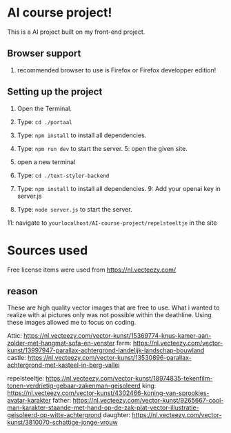 # AI course project!
This is a AI project built on my front-end project.

## Browser support
1. recommended browser to use is Firefox or Firefox developper edition!

## Setting up the project

1. Open the Terminal.
2. Type: `cd ./portaal`
3. Type: `npm install` to install all dependencies.
4. Type: `npm run dev` to start the server.
5: open the given site.

6. open a new terminal
7. Type: `cd ./text-styler-backend`
8. Type: `npm install` to install all dependencies.
9: Add your openai key in server.js
10. Type: `node server.js` to start the server.

11: navigate to `yourlocalhost/AI-course-project/repelsteeltje` in the site

# Sources used

Free license items were used from https://nl.vecteezy.com/ 

## reason
These are high quality vector images that are free to use. 
What i wanted to realize with ai pictures only was not possible within the deathline.
Using these images allowed me to focus on coding.

Attic: https://nl.vecteezy.com/vector-kunst/15369774-knus-kamer-aan-zolder-met-hangmat-sofa-en-venster
farm: https://nl.vecteezy.com/vector-kunst/13997947-parallax-achtergrond-landelijk-landschap-bouwland
castle: https://nl.vecteezy.com/vector-kunst/13530896-parallax-achtergrond-met-kasteel-in-berg-vallei

repelsteeltje: https://nl.vecteezy.com/vector-kunst/18974835-tekenfilm-tonen-verdrietig-gebaar-zakenman-geisoleerd
king: https://nl.vecteezy.com/vector-kunst/4302466-koning-van-sprookjes-avatar-karakter
father: https://nl.vecteezy.com/vector-kunst/9265667-cool-man-karakter-staande-met-hand-op-de-zak-plat-vector-illustratie-geisoleerd-op-witte-achtergrond
daughter: https://nl.vecteezy.com/vector-kunst/3810070-schattige-jonge-vrouw
